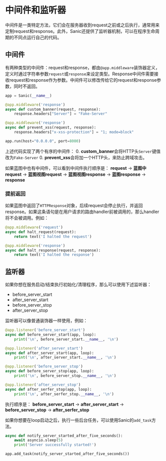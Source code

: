 # 中间件和监听器
中间件是一类特定方法，它们会在服务器收到request之前或之后执行，通常用来定制request和response。此外，Sanic还提供了监听器机制，可以在程序生命周期的不同点运行自己的代码。
## 中间件
有两种类型的中间件：request和response，都由`@app.middleware`装饰器定义，定义时通过字符串参数`request`或`response`来设定类型。Response中间件需要接收request和response作为参数。中间件可以修改传给它的request和response参数，同时不返回。
```python
app = Sanic(__name__)

@app.middleware('response')
async def custom_banner(request, response):
    response.headers["Server"] = "Fake-Server"

@app.middleware('response')
async def prevent_xss(request, response):
    response.headers["x-xss-protection"] = "1; mode=block"

app.run(host="0.0.0.0", port=8000)
```
上述代码实现了两个有序的中间件：
0. **custom_banner**会将HTTP头`Server`键值改为`Fake-Server`
0. **prevent_xss**会将加一个HTTP头，来防止跨域攻击。

如果蓝图中也有中间件，可以看到中间件执行顺序是：
**request** &rarr; **蓝图中request** &rarr; **蓝图视图request** &rarr; **蓝图视图response** &rarr; **蓝图response** &rarr; **response**

### 提前返回
如果蓝图中返回了`HTTPResponse`对象，后续request会停止执行，并返回response。如果这条语句是在用户请求的路由handler前被调用的，那么handler将不会被调用。例如：
```python
@app.middleware('request')
async def halt_request(request):
    return text('I halted the request')

@app.middleware('response')
async def halt_response(request, response):
    return text('I halted the response')
```
## 监听器
如果你想在服务启动/结束执行初始化/清理程序，那么可以使用下述监听器：
- before_server_start
- after_server_start
- before_server_stop
- after_server_stop

监听器可以像普通装饰器一样使用，例如：
```python
@app.listener('before_server_start')
async def before_server_start(app, loop):
    print('\n', before_server_start.__name__, '\n')

@app.listener('after_server_start')
async def after_server_start(app, loop):
    print('\n', after_server_start.__name__, '\n')

@app.listener('before_server_stop')
async def before_server_stop(app, loop):
    print('\n', before_server_stop.__name__, '\n')

@app.listener('after_server_stop')
async def after_serfer_stop(app, loop):
    print('\n', after_serfer_stop.__name__, '\n')
```
执行顺序是：
**before_server_start** &rarr; **after_server_start** &rarr; **before_server_stop** &rarr; **after_serfer_stop**

如果你想要在loop启动之后，执行一些后台任务，可以使用Sanic的`add_task`方法。
```python
async def notify_server_started_after_five_seconds():
    await asyncio.sleep(5)
    print('Server successfully started!')

app.add_task(notify_server_started_after_five_seconds())
```